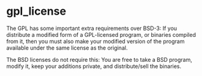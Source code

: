 # gpl_license
The GPL has some important extra requirements over BSD-3: If you distribute a modified form of a GPL-licensed program, or binaries compiled from it, then you must also make your modified version of the program available under the same license as the original.

The BSD licenses do not require this: You are free to take a BSD program, modify it, keep your additions private, and distribute/sell the binaries.

